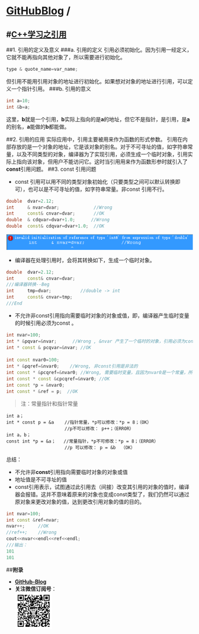 [**GitHubBlog**](https://github.com/bbxytl/bbxytl.github.com/tree/master/blog#home--githubblog) /
=====

#[**C++学习之引用**](https://github.com/bbxytl/bbxytl.github.com/blob/master/blog/pages/150002_C++学习之引用.md#githubblog-)
----
##1. 引用的定义及意义
###a. 引用的定义
引用必须初始化。因为引用一经定义，它就不能再指向其他对象了，所以需要进行初始化。
```cpp
type & quote_name=var_name;
```
但引用不能用引用对象的地址进行初始化。如果想对对象的地址进行引用，可以定义一个指针引用。
###b. 引用的意义
```cpp
int a=10;
int &b=a;
```
这里，**b**就是一个引用，**b**实际上指向的是**a**的地址，但它不是指针，是引用，是**a**的别名，**a**能做的**b**都能做。

##2. 引用的应用
实际应用中，引用主要被用来作为函数的形式参数。
引用在内部存放的是一个对象的地址，它是该对象的别名。对于不可寻址的值，如字符串常量，以及不同类型的对象，编译器为了实现引用，必须生成一个临时对象，引用实际上指向该对象，但用户不能访问它。这时当引用用来作为函数形参时就引入了**const**引用问题。
##3. const 引用问题
- const 引用可以用不同的类型对象初始化（只要类型之间可以默认转换即可），也可以是不可寻址的值，如字符串常量。非const 引用不行。

```cpp
double  dvar=2.12;
int     & nvar=dvar;             //Wrong
int     const& cnvar=dvar;       //OK
double  & cdqvar=dvar+1.0;      //Wrong
double  const& cdqvar=dvar+1.0;  //OK
```
![](./images/blog_2/20150001_invalid.png)
- 编译器在处理引用时，会将其转换如下，生成一个临时对象。

```cpp
double  dvar=2.12;
int     const& cnvar=dvar;
///编译器转换--Beg
int     tmp=dvar;           //double -> int
int     const& cnvar=tmp; 
///End
```
- 不允许非const引用指向需要临时对象的对象或值，即，编译器产生临时变量的时候引用必须为const 。

```cpp
int nvar=100;
int * &pqvar=&nvar;      //Wrong , &nvar 产生了一个临时的对象，引用必须为const
int * const & pcqvar=&nvar; //OK

int const nvar0=100;
int * &pqref=&nvar0;    //Wrong, 非const引用是非法的
int const * &pcqref=&nvar0; //Wrong, 需要临时变量，且因为nvar0是一个常量，所以需要一个常量指针，以确保不能修改nvar0的值，而pcqref是一个非常量指针
int const * const &cpcqref=&nvar0; //OK
int const *p = &nvar0;
int const * &ref = p;  //OK
```
>注：常量指针和指针常量
```
int a；
int * const p = &a    //指针常量，*p可以修改：*p = 8；（OK）
                      //p不可以修改： p++；（ERROR）
int a，b；
const int *p = &a；   //常量指针，*p不可修改：*p = 8；（ERROR）
                      //p 可以修改： p = &b  （OK）
```

总结：
- 不允许非**const**引用指向需要临时对象的对象或值
- 地址值是不可寻址的值
- const引用表示，试图通过此引用去（间接）改变其引用的对象的值时，编译器会报错。这并不意味着原来的对象也变成const类型了，我们仍然可以通过原对象来更改对象的值，达到更改引用对象的值的目的。

```cpp
int nvar=100;
int const &ref=nvar;
nvar++;     //OK
//ref++;    //Wrong
cout<<nvar<<endl<<ref<<endl;
///输出：
101
101
```





##**附录**
- **[GitHub-Blog](http://bbxytl.github.io/)**
- **关注微信订阅号**：     
    ![关注微信订阅号](./images/qrcodes/qrcode_100.jpg)
